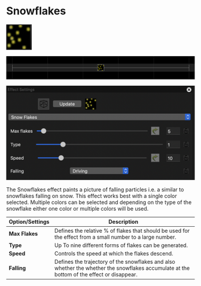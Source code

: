 # Snowflakes

![Icon](<../../.gitbook/assets/image (329) (1).png>)

![Sequencer Grid](<../../.gitbook/assets/image (233) (1).png>)

![](<../../.gitbook/assets/image (503).png>)

The Snowflakes effect paints a picture of falling particles i.e. a similar to snowflakes falling on snow. This effect works best with a single color selected. Multiple colors can be selected and depending on the type of the snowflake either one color or multiple colors will be used.

| Option/Settings | Description                                                                                                                               |
| --------------- | ----------------------------------------------------------------------------------------------------------------------------------------- |
| **Max Flakes**  | Defines the relative % of flakes that should be used for the effect from a small number to a large number.                                |
| **Type**        | Up To nine different forms of flakes can be generated.                                                                                    |
| **Speed**       | Controls the speed at which the flakes descend.                                                                                           |
| **Falling**     | Defines the trajectory of the snowflakes and also whether the whether the snowflakes accumulate at the bottom of the effect or disappear. |
